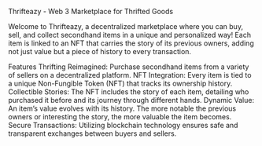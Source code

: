Thrifteazy - Web 3 Marketplace for Thrifted Goods


Welcome to Thrifteazy, a decentralized marketplace where you can buy, sell, and collect secondhand items in a unique and personalized way! Each item is linked to an NFT that carries the story of its previous owners, adding not just value but a piece of history to every transaction.

Features
Thrifting Reimagined: Purchase secondhand items from a variety of sellers on a decentralized platform.
NFT Integration: Every item is tied to a unique Non-Fungible Token (NFT) that tracks its ownership history.
Collectible Stories: The NFT includes the story of each item, detailing who purchased it before and its journey through different hands.
Dynamic Value: An item’s value evolves with its history. The more notable the previous owners or interesting the story, the more valuable the item becomes.
Secure Transactions: Utilizing blockchain technology ensures safe and transparent exchanges between buyers and sellers.
